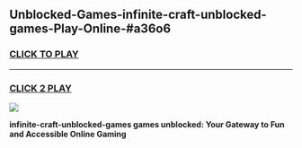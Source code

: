 
## Unblocked-Games-infinite-craft-unblocked-games-Play-Online-#a36o6
<h3>
<a href="https://premium.freeplayer.one?title=infinite-craft-unblocked-games&ref=27F">CLICK TO PLAY</a></h3>
<hr>

<h3>
<a href="https://premium.freeplayer.one?title=infinite-craft-unblocked-games&ref=27F">CLICK 2 PLAY</a>
  
</h3>

<a href="https://premium.freeplayer.one?title=infinite-craft-unblocked-games&ref=27F"><img src="https://clearcache.store/games.png"></a>


**infinite-craft-unblocked-games games unblocked: Your Gateway to Fun and Accessible Online Gaming**
